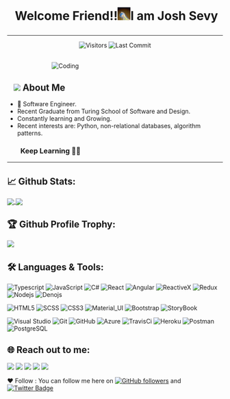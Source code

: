 # <p align="center">️ **Welcome Friend!!<img src="./assets/wave.gif" alt="waving hand" width="30px">I am Josh Sevy**</p>

---

<p align="center">
<img alt="Visitors" src="https://komarev.com/ghpvc/?username=JoshSevy&style=flat&labelColor=black&logo=github&label=PROFILE+VIEWS&color=29bf12"/>
<img alt="Last Commit" src="https://img.shields.io/github/last-commit/JoshSevy/JoshSevy?logo=markdown&label=LAST+UPDATE&color=29bf12&style=flat">
 <!-- <a href="https://github.com/JoshSevy/JoshSevy/actions">
   <img alt="github-activity" src="https://github.com/JoshSevy/JoshSevy/workflows/update-gh-activity/badge.svg">
  </a> -->
</p>
</br>
<img align="right" alt="Coding" width="400" src="https://media.giphy.com/media/GnTHlXYp08VDJllWj7/giphy.gif">
</br>

## &nbsp; &nbsp;<img src="https://media.giphy.com/media/WUlplcMpOCEmTGBtBW/giphy.gif" width="30"> **About Me**

- 🔭️ Software Engineer.
- Recent Graduate from Turing School of Software and Design.
- Constantly learning and Growing.
- Recent interests are: Python, non-relational databases, algorithm patterns.

### &nbsp; &nbsp; &nbsp; &nbsp; **Keep Learning** 👨‍🎓️️

---

## 📈 **Github Stats:**

<a href="https://github.com/JoshSevy">
<img width="440" align="center" src="https://github-readme-stats.vercel.app/api?username=JoshSevy&show_icons=true&include_all_commits=true&theme=blue-green&count_private=true">
</a>
<a href="https://github.com/JoshSevy/github-readme-stats">
<img align="center" src="https://github-readme-stats.anuraghazra1.vercel.app/api/top-langs/?username=JoshSevy&layout=compact&theme=blue-green" />
</a>
</br>

## 🏆 **Github Profile Trophy:**
 <img src="https://github-profile-trophy.vercel.app/?username=JoshSevy&column=7&theme=gruvbox"/>

## 🛠️ **Languages & Tools:**

![Typescript](https://img.shields.io/badge/-Typescript-black?style=flat-square&logo=typescript&logoColor=ffff3f)
![JavaScript](https://img.shields.io/badge/-JavaScript-black?style=flat-square&logo=javascript)
![C#](https://img.shields.io/badge/-C_Sharp-black?style=flat-square&logo=c-sharp)
![React](https://img.shields.io/badge/-React-black?style=flat-square&logo=react)
![Angular](https://img.shields.io/badge/-Angular-black?style=flat-square&logo=Angular)
![ReactiveX](https://img.shields.io/badge/-ReactiveX-black?style=flat-square&logo=reactivex)
![Redux](https://img.shields.io/badge/-Redux-black?style=flat-square&logo=Redux)
![Nodejs](https://img.shields.io/badge/-Node-black?style=flat-square&logo=node.js)
![Denojs](https://img.shields.io/badge/-Deno-black?style=flat-square&logo=deno)


![HTML5](https://img.shields.io/badge/-HTML5-black?style=flat-square&logo=html5&logoColor=white)
![SCSS](https://img.shields.io/badge/-SCSS-black?style=flat-square&logo=SASS)
![CSS3](https://img.shields.io/badge/-CSS3-black?style=flat-square&logo=css3)
![Material_UI](https://img.shields.io/badge/-Material_UI-black?style=flat-square&logo=material-ui)
![Bootstrap](https://img.shields.io/badge/-Bootstrap-black?style=flat-square&logo=bootstrap)
![StoryBook](https://img.shields.io/badge/-StoryBook-black?style=flat-square&logo=storybook)


![Visual Studio](https://img.shields.io/badge/-Visual_Studio-black?style=flat-square&logo=visual-studio)
![Git](https://img.shields.io/badge/Git-black.svg?&style=flat-square&logo=git&logoColor=white)
![GitHub](https://img.shields.io/badge/GitHub-black.svg?&style=flat-square&logo=github&logoColor=white)
![Azure](https://img.shields.io/badge/-Azure-black?style=flat-square&logo=microsoft-azure)
![TravisCi](https://img.shields.io/badge/Travis-black.svg?&style=flat-square&logo=travis-ci)
![Heroku](https://img.shields.io/badge/-Heroku-black?style=flat-square&logo=heroku)
![Postman](https://img.shields.io/badge/-Postman-black?style=flat-square&logo=postman)
![PostgreSQL](https://img.shields.io/badge/-PostgreSQL-black?style=flat-square&logo=postgresql)
## 🌐 **Reach out to me:** ️

[<img src="https://img.shields.io/badge/LinkedIn-joshua--sevy-informational?style=for-the-badge&labelColor=black&logo=linkedin&logoColor=0077b5&&color=0077b5"/>][linkedin]
[<img src="https://img.shields.io/badge/Outlook-joshuasevy@outlook.com-informational?style=for-the-badge&labelColor=black&logoColor=d14836&logo=microsoft&color=d14836"/>][outlook]
[<img src="https://img.shields.io/badge/Github-JoshSevy-informational?style=for-the-badge&labelColor=black&logo=github&color=7d88e6"/>][github]
[<img src="https://img.shields.io/badge/Stackoverflow-joshua--sevy-informational?style=for-the-badge&labelColor=black&logo=stackoverflow&logoColor=fe7a16&color=fe7a16"/>][stackoverflow]
[<img src="https://img.shields.io/badge/Twitter-@joshsevy-informational?style=for-the-badge&labelColor=black&logo=twitter&logoColor=#1DA1F2&color=1da1f2"/>][twitter]


❤️ Follow : You can follow me here on [![GitHub followers](https://img.shields.io/github/followers/JoshSevy?label=Follow&style=social)](https://github.com/JoshSevy/?tab=follow) and [![Twitter Badge](https://img.shields.io/badge/-@joshsevy-1ca0f1?style=flat-square&labelColor=1ca0f1&logo=twitter&logoColor=white&link=https://twitter.com/JoshSevy)](https://twitter.com/JoshSevy)

<!-- ## **Badges:**

</a> <a href="https://archiveprogram.github.com/"><img src="https://raw.githubusercontent.com/acervenky/animated-github-badges/master/assets/acbadge.gif" width="40" height="40"></a>
</a> <a href="https://github.com/pricing"><img src="https://raw.githubusercontent.com/acervenky/animated-github-badges/master/assets/pro.gif" width="40" height="40"></a> -->

<!-- ## **🔥️ Recent Github Activity:** -->


<!-- <p align="center">
<img src="https://madewithlove.now.sh/us?heart=true&colorA=%23e31616&colorB=%234338dc&template=for-the-badge&text=Denver" alt="Made with love in Denver">
</p> -->

<!-- Links of Definitions -->

[linkedin]: https://www.linkedin.com/in/joshua-sevy
[outlook]: mailto:joshuasevy@outlook.com "Lets connect through email"
[stackoverflow]: https://stackoverflow.com/users/12935748/joshuasevy
[github]: https://github.com/JoshSevy
[twitter]: https://twitter.com/joshsevy



<!-- ![JavaScript](https://img.shields.io/badge/-JavaScript-black?style=flat-square&logo=javascript)
![React](https://img.shields.io/badge/-React-black?style=flat-square&logo=react)
![Redux](https://img.shields.io/badge/-Redux-black?style=flat-square&logo=Redux)
![Nodejs](https://img.shields.io/badge/-Nodejs-black?style=flat-square&logo=Node.js)
![Express.js](https://img.shields.io/badge/-Express-black?style=flat-square&logo=expressjs)
![MongoDB](https://img.shields.io/badge/-MongoDB-black?style=flat-square&logo=mongodb)
![Firebase](https://img.shields.io/badge/-Firebase-black?style=flat-square&logo=Firebase)
![Socket.io](https://img.shields.io/badge/-Socket-black?style=flat-square&logo=socket.io)
![Meteor](https://img.shields.io/badge/-Meteor-black?style=flat-square&logo=Meteor)
![Next.js](https://img.shields.io/badge/-Next-black?style=flat-square&logo=Next.js)
![Material_UI](https://img.shields.io/badge/-Material_UI-black?style=flat-square&logo=material-ui)
![Bootstrap](https://img.shields.io/badge/-Bootstrap-black?style=flat-square&logo=bootstrap)
![SCSS](https://img.shields.io/badge/-SCSS-black?style=flat-square&logo=SASS)
![HTML5](https://img.shields.io/badge/-HTML5-black?style=flat-square&logo=html5&logoColor=white)
![CSS3](https://img.shields.io/badge/-CSS3-black?style=flat-square&logo=css3)
![C++](https://img.shields.io/badge/-C++-black?style=flat-square&logo=c)
![Heroku](https://img.shields.io/badge/-Heroku-black?style=flat-square&logo=heroku)
![Netlify](https://img.shields.io/badge/-Netlify-black?style=flat-square&logo=netlify)
![Vercel](https://img.shields.io/badge/-Vercel-black?style=flat-square&logo=vercel)
![Git](https://img.shields.io/badge/-Git-black?style=flat-square&logo=git)
![GitHub](https://img.shields.io/badge/-GitHub-black?style=flat-square&logo=github)
![Ubuntu](https://img.shields.io/badge/-Ubuntu-black?style=flat-square&logo=ubuntu) -->
